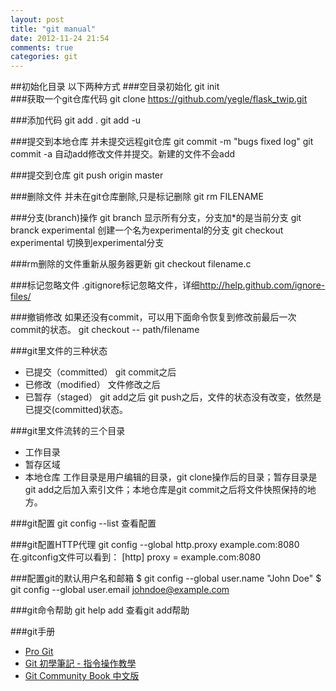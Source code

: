 ```yaml
---
layout: post
title: "git manual"
date: 2012-11-24 21:54
comments: true
categories: git
---
```


##初始化目录
以下两种方式
###空目录初始化
	git init  
###获取一个git仓库代码
	git clone https://github.com/yegle/flask_twip.git

###添加代码
	git add .
	git add -u

###提交到本地仓库
并未提交远程git仓库
	git commit -m "bugs fixed log"
	git commit -a 自动add修改文件并提交。新建的文件不会add

###提交到仓库
	git push origin master

###删除文件
并未在git仓库删除,只是标记删除
	git rm FILENAME

###分支(branch)操作
	git branch 显示所有分支，分支加*的是当前分支
	git branck experimental 创建一个名为experimental的分支
	git checkout experimental 切换到experimental分支

###rm删除的文件重新从服务器更新
	git checkout filename.c

###标记忽略文件
.gitignore标记忽略文件，详细<http://help.github.com/ignore-files/>

###撤销修改
如果还没有commit，可以用下面命令恢复到修改前最后一次commit的状态。
	git checkout -- path/filename

###git里文件的三种状态
* 已提交（committed）  git commit之后
* 已修改（modified）   文件修改之后
* 已暂存（staged）     git add之后
git push之后，文件的状态没有改变，依然是已提交(committed)状态。

###git里文件流转的三个目录
* 工作目录
* 暂存区域
* 本地仓库
工作目录是用户编辑的目录，git clone操作后的目录；暂存目录是git add之后加入索引文件；本地仓库是git commit之后将文件快照保持的地方。

###git配置
	git config --list 查看配置

###git配置HTTP代理
	git config --global http.proxy example.com:8080
在.gitconfig文件可以看到：
	[http]
	      proxy = example.com:8080

###配置git的默认用户名和邮箱
	$ git config --global user.name "John Doe"
	$ git config --global user.email johndoe@example.com

###git命令帮助
	git help add 查看git add帮助

###git手册
* [Pro Git](http://git-scm.com/book/zh/)
* [Git 初學筆記 - 指令操作教學](http://blog.longwin.com.tw/2009/05/git-learn-initial-command-2009/)
* [Git Community Book 中文版](http://gitbook.liuhui998.com/index.html)